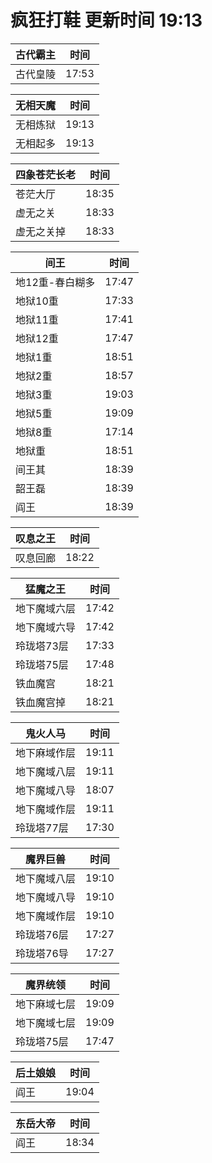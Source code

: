 # 疯狂打鞋 更新时间 19:13

| 古代霸主   | 时间    |
|--------|-------|
| 古代皇陵 | 17:53 |

| 无相天魔   | 时间    |
|--------|-------|
| 无相炼狱 | 19:13 |
| 无相起多 | 19:13 |

| 四象苍茫长老   | 时间    |
|--------|-------|
| 苍茫大厅 | 18:35 |
| 虚无之关 | 18:33 |
| 虚无之关掉 | 18:33 |

| 间王   | 时间    |
|--------|-------|
| 地12重-春白糊多 | 17:47 |
| 地狱10重 | 17:33 |
| 地狱11重 | 17:41 |
| 地狱12重 | 17:47 |
| 地狱1重 | 18:51 |
| 地狱2重 | 18:57 |
| 地狱3重 | 19:03 |
| 地狱5重 | 19:09 |
| 地狱8重 | 17:14 |
| 地狱重 | 18:51 |
| 间王其 | 18:39 |
| 韶王磊 | 18:39 |
| 阎王 | 18:39 |

| 叹息之王   | 时间    |
|--------|-------|
| 叹息回廊 | 18:22 |

| 猛魔之王   | 时间    |
|--------|-------|
| 地下魔域六层 | 17:42 |
| 地下魔域六导 | 17:42 |
| 玲珑塔73层 | 17:33 |
| 玲珑塔75层 | 17:48 |
| 铁血魔宫 | 18:21 |
| 铁血魔宫掉 | 18:21 |

| 鬼火人马   | 时间    |
|--------|-------|
| 地下麻域作层 | 19:11 |
| 地下魔域八层 | 19:11 |
| 地下魔域八导 | 18:07 |
| 地下魔域作层 | 19:11 |
| 玲珑塔77层 | 17:30 |

| 魔界巨兽   | 时间    |
|--------|-------|
| 地下魔域八层 | 19:10 |
| 地下魔域八导 | 19:10 |
| 地下魔域作层 | 19:10 |
| 玲珑塔76层 | 17:27 |
| 玲珑塔76导 | 17:27 |

| 魔界统领   | 时间    |
|--------|-------|
| 地下麻域七层 | 19:09 |
| 地下魔域七层 | 19:09 |
| 玲珑塔75层 | 17:47 |

| 后土娘娘   | 时间    |
|--------|-------|
| 阎王 | 19:04 |

| 东岳大帝   | 时间    |
|--------|-------|
| 阎王 | 18:34 |